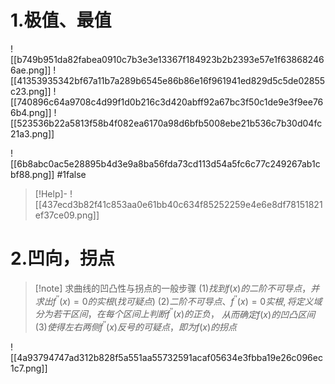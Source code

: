 # 1.极值、最值

![[b749b951da82fabea0910c7b3e3e13367f184923b2b2393e57e1f638682466ae.png]]
![[41353935342bf67a11b7a289b6545e86b86e16f961941ed829d5c5de02855c23.png]]
![[740896c64a9708c4d99f1d0b216c3d420abff92a67bc3f50c1de9e3f9ee766b4.png]]
![[523536b22a5813f58b4f082ea6170a98d6bfb5008ebe21b536c7b30d04fc21a3.png]]

![[6b8abc0ac5e28895b4d3e9a8ba56fda73cd113d54a5fc6c77c249267ab1cbf88.png]] #1false 
>[!Help]-
>![[437ecd3b82f41c853aa0e61bb40c634f85252259e4e6e8df78151821ef37ce09.png]]

# 2.凹向，拐点

>[!note]  求曲线的凹凸性与拐点的一般步骤
>$(1)找到f(x)的二阶不可导点，并求出f^{''}(x)=0的实根(找可疑点)$
>$(2)二阶不可导点、f^{''}(x)=0实根,将定义域分为若干区间，在每个区间上判断f^{''}(x)的正负，$
>$从而确定f(x)的凹凸区间$
>$(3)使得左右两侧f^{''}(x)反号的可疑点，即为f(x)的拐点$


![[4a93794747ad312b828f5a551aa55732591acaf05634e3fbba19e26c096ec1c7.png]]
